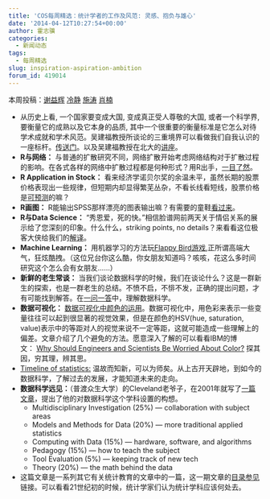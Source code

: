 ```yaml
---
title: 'COS每周精选：统计学者的工作及风范: 灵感、抱负与雄心'
date: '2014-04-12T10:27:54+00:00'
author: 霍志骥
categories:
  - 新闻动态
tags:
  - 每周精选
slug: inspiration-aspiration-ambition
forum_id: 419014
---
```


本周投稿：[谢益辉](https://yihui.org/) [冷静](https://weibo.com/p/1005051756465937) [施涛](http://blog.cos.name/taoshi) [肖楠](https://nanx.me/)

  * 从历史上看, 一个国家要变成大国, 变成真正受人尊敬的大国, 或者一个科学界, 要衡量它的成熟以及它本身的品质, 其中一个很重要的衡量标准是它怎么对待学术成就和学术风范。吴建福教授所谈论的三重境界可以看做我们自我认识的一座标杆。[传送门](https://icsaimage.files.wordpress.com/2015/10/icsa-bulletin11jul.pdf#page=41)。以及吴建福教授在北大的[讲座](https://v.youku.com/v_show/id_XNTI0MDE2NzQw.html)。
  * **R与网络：** 与普通的扩散研究不同，网络扩散开始考虑网络结构对于扩散过程的影响。在各式各样的网络中扩散过程都是何种形式？用R出手，[一目了然](http://chengjun.github.io/cn/2014/02/simulate-network-diffusion-with-r/)。
  * **R Application in Stock：** 看来经济学诺贝尔奖的余温未平，虽然长期的股票价格表现出一些规律，但短期内却显得繁芜丛杂，不看长线看短线，股票价格是[可预测](http://fastml.com/are-stocks-predictable/)的嘛？
  * **R画图：** R能输出SPSS那样漂亮的图表输出嘛？有需要的童鞋[看过来](https://bitbucket.org/yixuan/cn/downloads/sjPlot.zip)。
  * **R与Data Science：** “秀恩爱，死的快。”相信脸谱网前两天关于情侣关系的展示给了您深刻的印象。什么什么，striking points, no details？来看看这位极客大侠给我们的[解译](http://www.win-vector.com/blog/2014/02/the-gap-between-data-mining-and-predictive-models/?utm_source=rss&utm_medium=rss&utm_campaign=the-gap-between-data-mining-and-predictive-models)。
  * **Machine Learning：** 用机器学习的方法玩[Flappy Bird游戏](http://sarvagyavaish.github.io/FlappyBirdRL/),正所谓高端大气，狂炫酷拽。（这位兄台你这么酷，你女朋友知道吗？咳咳，花这么多时间研究这个怎么会有女朋友……）
  * **新鲜的老生常谈：** 当我们谈论数据科学的时候，我们在谈论什么？这是一群新生的探索，也是一群老生的总结。不愤不启，不悱不发，正确的提出问题，才有可能找到解答。在[一问一答](http://www.analyticshandbook.com)中，理解数据科学。
  * **数据可视化：** [数据可视化中颜色的运用](http://vis4.net/blog/posts/avoid-equidistant-hsv-colors/)。数据可视化中，用色彩来表示一些变量往往可以起到很显著的视觉效果，但是在颜色的HSV(hue, saturation, value)表示中的等距对人的视觉来说不一定等距，这就可能造成一些理解上的偏差。文章介绍了几个避免的方法。愿意深入了解的可以看看IBM的博文： [Why Should Engineers and Scientists Be Worried About Color?](http://www.research.ibm.com/people/l/lloydt/color/color.HTM) 探其因，穷其理，辨其思。
  * [Timeline of statistics:](http://www.significancemagazine.org/details/webexclusive/5774761/The-timeline-of-statistics.html) 温故而知新，可以为师矣。从上古开天辟地，到如今的数据科学，了解过去的发展，才能知道未来的走向。
  * **数据科学远见：**（普渡众生大学）的Cleveland老爷子，在2001年就写了[一篇文章](http://cm.bell-labs.com/cm/ms/departments/sia/doc/datascience.pdf)，提出了他的对数据科学这个学科设置的构想。 
      * Multidisciplinary Investigation (25%) — collaboration with subject areas
      * Models and Methods for Data (20%) — more traditional applied statistics
      * Computing with Data (15%) — hardware, software, and algorithms
      * Pedagogy (15%) — how to teach the subject
      * Tool Evaluation (5%) — keeping track of new tech
      * Theory (20%) — the math behind the data
  * 这篇文章是一系列其它有关统计教育的文章中的一篇，这一期文章的[目录参见](http://onlinelibrary.wiley.com/doi/10.1111/insr.2001.69.issue-1/issuetoc)链接。可以看看21世纪初的时候，统计学家们认为统计学科应该何处去。
